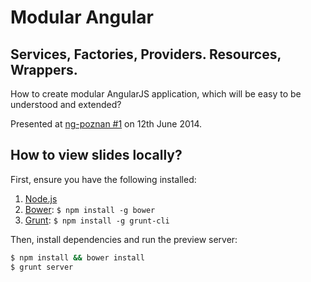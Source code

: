 # Modular Angular
## Services, Factories, Providers. Resources, Wrappers.

How to create modular AngularJS application, which will be easy to be understood and extended?

Presented at [ng-poznan #1](http://akai.org.pl/ng-poznan-meetup-1/) on 12th June 2014.

## How to view slides locally?

First, ensure you have the following installed:

1. [Node.js](http://nodejs.org)
2. [Bower](http://bower.io): `$ npm install -g bower`
3. [Grunt](http://gruntjs.com): `$ npm install -g grunt-cli`

Then, install dependencies and run the preview server:

```bash
$ npm install && bower install
$ grunt server
```
